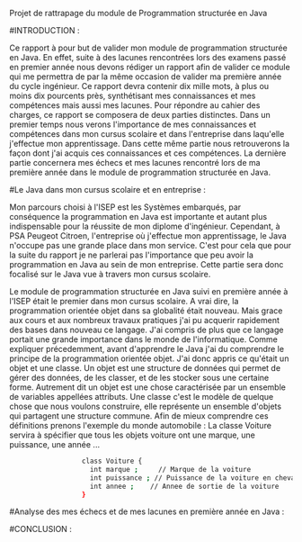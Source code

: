 Projet de rattrapage du module de Programmation structurée en Java


#INTRODUCTION :

Ce rapport à pour but de valider mon module de programmation structurée en Java. En effet, suite à des lacunes rencontrées lors des examens passé en premier année nous devons rédiger un rapport afin de valider ce module qui me permettra de par la même occasion de valider ma première année du cycle ingénieur.
Ce rapport devra contenir dix mille mots, à plus ou moins dix pourcents près, synthétisant mes connaissances et mes compétences mais aussi mes lacunes. Pour répondre au cahier des charges, ce rapport se composera de deux parties distinctes. 
Dans un premier temps nous verons l'importance de mes connaissances et compétences dans mon cursus scolaire et dans 
l'entreprise dans laqu'elle j'effectue mon apprentissage. Dans cette même partie nous retrouverons la façon dont j'ai acquis ces connaissances et ces compétences. La dernière partie concernera mes échecs et mes lacunes rencontré lors de ma première année dans le module de programmation structurée en Java.



#Le Java dans mon cursus scolaire et en entreprise :

Mon parcours choisi à l'ISEP est les Systèmes embarqués, par conséquence la programmation en Java est importante et autant plus indispensable pour la réussite de mon diplome d'ingénieur. Cependant, à PSA Peugeot Citroen, l'entreprise où j'effectue mon apprentissage, le Java n'occupe pas une grande place dans mon service. C'est pour cela que pour la suite du rapport je ne parlerai pas l'importance que peu avoir la programmation en Java au sein de mon entreprise. Cette partie sera donc focalisé sur le Java vue à travers mon cursus scolaire. 

Le module de programmation structurée en Java suivi en première année à l'ISEP était le premier dans mon cursus scolaire. A vrai dire, la programmation orientée objet dans sa globalité était nouveau. Mais grace aux cours et aux nombreux travaux pratiques j'ai pu acquerir rapidement des bases dans nouveau ce langage. J'ai compris de plus que ce langage portait une grande importance dans le monde de l'informatique. 
Comme expliquer précedemment, avant d'apprendre le Java j'ai du comprendre le principe de la programmation orientée objet. J'ai donc appris ce qu'était un objet et une classe. Un objet est une structure de données qui permet de gérer des données, de les classer, et de les stocker sous une certaine forme. Autrement dit un objet est une chose caractérisée par un ensemble de variables appellées attributs. Une classe c'est le modèle de quelque chose que nous voulons construire, elle représente un ensemble d'objets qui partagent une structure commune. Afin de mieux comprendre ces définitions prenons l'exemple du monde automobile :
    La classe Voiture servira à spécifier que tous les objets voiture ont une marque, une puissance, une année ...
```sh
                  class Voiture {
                    int marque ;     // Marque de la voiture 
                    int puissance ; // Puissance de la voiture en chevaux
                    int annee ;    // Annee de sortie de la voiture
                  }          
```
      




#Analyse des mes échecs et de mes lacunes en première année en Java :



#CONCLUSION :

